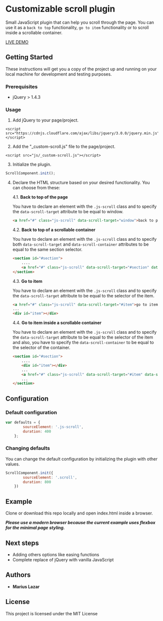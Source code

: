 # Customizable scroll plugin

Small JavaScript plugin that can help you scroll through the page. You can use it as a `back to top` functionality, `go to item` functionality or to scroll inside a scrollable container.

[LIVE DEMO](https://mariuslazar93.github.io/plugins/custom-scroll/) 

## Getting Started

These instructions will get you a copy of the project up and running on your local machine for development and testing purposes.

### Prerequisites

* jQuery > 1.4.3

### Usage

1. Add jQuery to your page/project.

```
<script src="https://cdnjs.cloudflare.com/ajax/libs/jquery/3.0.0/jquery.min.js"></script>
```

2. Add the "_custom-scroll.js" file to the page/project.

```
<script src="js/_custom-scroll.js"></script>
```

3. Initialize the plugin.

```javascript
ScrollComponent.init();
```

4. Declare the HTML structure based on your desired functionality. You can choose from these:

	4.1. **Back to top of the page**

    You have to declare an element with the `.js-scroll` class and to specify the `data-scroll-target` attribute to be equal to window.

    ```html
    <a href="#" class="js-scroll" data-scroll-target="window">back to page top</a>
    ```

    4.2. **Back to top of a scrollable container**

    You have to declare an element with the `.js-scroll` class and to specify both `data-scroll-target` and `data-scroll-container` attributes to be equal to the same section selector.

    ```html
    <section id="#section">
        ....
        <a href="#" class="js-scroll" data-scroll-target="#section" data-scroll-container="#section">back to section top</a>
    </section>
    ```

    4.3. **Go to item**

    You have to declare an element with the `.js-scroll` class and to specify the `data-scroll-target` attribute to be equal to the selector of the item.

    ```html
    <a href="#" class="js-scroll" data-scroll-target="#item">go to item</a>
    ...
    <div id="item"></div>
    ```

    4.4. **Go to item inside a scrollable container**

    You have to declare an element with the `.js-scroll` class and to specify the `data-scroll-target` attribute to be equal to the selector of the item and also, you have to specify the `data-scroll-container` to be equal to the selector of the container.

    ```html
    <section id="#section">
        ....
        <div id="item"></div>
        ...
        <a href="#" class="js-scroll" data-scroll-target="#item" data-scroll-container="#section">go to item</a>
        ...
    </section>
    ```

## Configuration

### Default configuration

```javascript
var defaults = {
        sourceElement: '.js-scroll',
        duration: 400
    };
```

### Changing defaults

You can change the default configuration by initializing the plugin with other values.

```javascript
ScrollComponent.init({
        sourceElement: '.scroll',
        duration: 800
    })
```


## Example

Clone or download this repo locally and open index.html inside a browser.

**_Please use a modern browser because the current example uses flexbox for the minimal page styling._**

## Next steps

* Adding others options like easing functions
* Complete replace of jQuery with vanilla JavaScript

## Authors

* **Marius Lazar**

## License

This project is licensed under the MIT License
